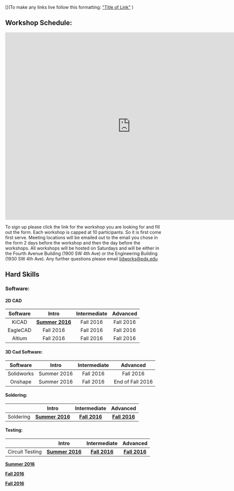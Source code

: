 [](To make any links live follow this formatting:
["Title of Link"](Link)
)
## Workshop Schedule:

<iframe src="https://calendar.google.com/calendar/embed?title=L.I.D.%20Workshops&amp;height=600&amp;wkst=1&amp;bgcolor=%23FFFFFF&amp;ctz=America%2FLos_Angeles" style="border-width:0" width="800" height="600" frameborder="0" scrolling="no" markdown="0">&nbsp;</iframe>


To sign up please click the link for the workshop you are looking for and fill out the form.  Each workshop is capped at 10 participants.  So it is first come first serve.  Meeting locations will be emailed out to the email you chose in the form 2 days before the workshop and then the day before the workshops.  All workshops will be hosted on Saturdays and will be either in the Fourth Avenue Building (1900 SW 4th Ave) or the Engineering Building (1930 SW 4th Ave).  Any further questions please email <lidworks@pdx.edu>

## Hard Skills

### Software:

#### 2D CAD 



|Software |                                                         Intro                                                         | Intermediate |  Advanced  |
|:---------------:|:---------------------------------------------------------------------------------------------------------------------:|:------------:|:----------:|
| KiCAD | **[Summer 2016](https://github.com/psu-epl/psu-epl.github.com/wiki/KiCAD)** |   Fall 2016  | Fall 2016  |
| EagleCAD | Fall 2016 |  Fall 2016   | Fall 2016  |
| Altium   | Fall 2016 |  Fall 2016   | Fall 2016  |


#### 3D Cad Software:

|   Software  |    Intro    | Intermediate |      Advanced     |
|:-----------:|:-----------:|:------------:|:-----------------:|
| Solidworks  | Summer 2016 |   Fall 2016  |     Fall 2016     |
|   Onshape   | Summer 2016 |  Fall 2016   | End of Fall 2016  |


#### Soldering:

|           |    Intro    | Intermediate |  Advanced  |
|:---------:|:-----------:|:------------:|:----------:|
| Soldering |**[Summer 2016](https://github.com/psu-epl/psu-epl.github.com/wiki/Soldering-Workshop#intro)**|**[Fall 2016](https://github.com/psu-epl/psu-epl.github.com/wiki/Soldering-Workshop#intermediate-soldering)**|**[Fall 2016](https://github.com/psu-epl/psu-epl.github.com/wiki/Soldering-Workshop#advanced-soldering)**|

#### Testing:

|                 |    Intro    | Intermediate |  Advanced  |
|:---------------:|:-----------:|:------------:|:----------:|
| Circuit Testing | **[Summer 2016](https://github.com/psu-epl/psu-epl.github.com/wiki/Circuit-Testing#intro)** |**[Fall 2016](https://github.com/psu-epl/psu-epl.github.com/wiki/Circuit-Testing#intermediate-coming-fall-2016)**|**[Fall 2016](https://github.com/psu-epl/psu-epl.github.com/wiki/Circuit-Testing#advanced-coming-fall-2016)**|



**[Summer 2016](https://github.com/psu-epl/psu-epl.github.com/wiki/Soldering-Workshop#intro)**

**[Fall 2016](https://github.com/psu-epl/psu-epl.github.com/wiki/Soldering-Workshop#intermediate-soldering)**

**[Fall 2016](https://github.com/psu-epl/psu-epl.github.com/wiki/Soldering-Workshop#advanced-soldering)**


